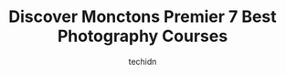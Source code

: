 ---
layout: ampstory
image: https://i0.wp.com/www.auto.or.id/wp-content/uploads/2023/06/photos-unlimited-portrait-studios-0-moncton-1686326871.jpeg?resize=640,853
author: techidn
featured: false
description: Moncton, New Brunswick, Canada is a haven for Photography Courses enthusiasts, boasting an impressive array of 7 top-notch establishments. Whether youre a seasoned connoisseur or simply cur
title: Discover Monctons Premier 7 Best Photography Courses
cover:
   title: Discover Monctons Premier 7 Best Photography Courses
   subtitle: AUTO.OR.ID
   background: https://www.auto.or.id/wp-content/uploads/2023/06/photos-unlimited-portrait-studios-0-moncton-1686326871.jpeg

pages: 
 - layout: thirds
   top: <h1>#1 Cindy Duclos Photography</h1>
   bottom: "<p>Cindy Duclos has been capturing our family photos for a number of years.  Shes very professional, prompt and always delivers wonderful images.  Her attention to detail s</p>"
   background: https://www.auto.or.id/wp-content/uploads/2023/06/photos-unlimited-portrait-studios-1-moncton-1686326873.png
   backgroundblur: true
 - layout: thirds
   top: <h1>#2 Photos Unlimited Portrait Studios</h1>
   bottom: "<p>477 Paul St, Dieppe, NB E1A 5B2, Canada</p>"
   background: https://www.auto.or.id/wp-content/uploads/2023/06/photos-unlimited-portrait-studios-2-moncton-1686326875.jpeg
   cta:
      link: https://www.auto.or.id/discover-monctons-premier-7-best-photography-courses/
      text: Discover Monctons Premier 7 Best Photography Courses
 - layout: thirds
   top: <h1>#3 Irina Art Photography</h1>
   bottom: "<p>297 Dolbeau, Hare St, Dieppe, NB E1A 9P9, Canada</p>"
   background: https://images.unsplash.com/photo-1619843810550-d7ba538ea44f?ixlib=rb-4.0.3&ixid=MnwxMjA3fDB8MHxwaG90by1wYWdlfHx8fGVufDB8fHx8&auto=format&fit=crop&w=640&h=853&q=80
   cta:
      link: https://www.auto.or.id/discover-monctons-premier-7-best-photography-courses/
      text: Discover Monctons Premier 7 Best Photography Courses
 - layout: thirds
   top: <h1>#4 Pretty Portrait Studio</h1>
   bottom: "<p>12 Winnipeg St, Moncton, NB E1C 7C3, Canada</p>"
   background: https://images.unsplash.com/photo-1607059188021-ca6664bc3c92?ixlib=rb-4.0.3&ixid=MnwxMjA3fDB8MHxwaG90by1wYWdlfHx8fGVufDB8fHx8&auto=format&fit=crop&w=640&h=853&q=80
   cta:
      link: https://www.auto.or.id/discover-monctons-premier-7-best-photography-courses/
      text: Discover Monctons Premier 7 Best Photography Courses
 - layout: thirds
   top: <h1>#5 L.Bardsley Photography</h1>
   bottom: "<p>810 Mapleton Rd, Moncton, NB E1G 2K7, Canada</p>"
   background: https://images.unsplash.com/photo-1627667928346-5fc86d099a5c?ixlib=rb-4.0.3&ixid=MnwxMjA3fDB8MHxwaG90by1wYWdlfHx8fGVufDB8fHx8&auto=format&fit=crop&w=640&h=853&q=80
   cta:
      link: https://www.auto.or.id/discover-monctons-premier-7-best-photography-courses/
      text: Discover Monctons Premier 7 Best Photography Courses
 - layout: thirds
   top: <h1>#6 Navs Super Lens Photography services</h1>
   bottom: "<p>Lester Ave, Moncton, NB E1C 4T7, Canada</p>"
   background: https://images.unsplash.com/photo-1628188859552-132bbeac6204?ixlib=rb-4.0.3&ixid=MnwxMjA3fDB8MHxwaG90by1wYWdlfHx8fGVufDB8fHx8&auto=format&fit=crop&w=640&h=853&q=80
   cta:
      link: https://www.auto.or.id/discover-monctons-premier-7-best-photography-courses/
      text: Discover Monctons Premier 7 Best Photography Courses
 - layout: thirds
   top: <h1>#7 Ruby Rose Photography</h1>
   bottom: "<p>206 Pine Glen Rd A, Riverview, NB E1B 1V6, Canada</p>"
   background: https://images.unsplash.com/photo-1617814086906-d847a8bc6fca?ixlib=rb-4.0.3&ixid=MnwxMjA3fDB8MHxwaG90by1wYWdlfHx8fGVufDB8fHx8&auto=format&fit=crop&w=640&h=853&q=80
   cta:
      link: https://www.auto.or.id/discover-monctons-premier-7-best-photography-courses/
      text: Discover Monctons Premier 7 Best Photography Courses
 - layout: thirds
   middle: Continue reading...
   background: https://images.unsplash.com/photo-1630381797319-9bd529abd85a?ixlib=rb-4.0.3&ixid=MnwxMjA3fDB8MHxwaG90by1wYWdlfHx8fGVufDB8fHx8&auto=format&fit=crop&w=640&h=853&q=80
   cta:
      link: https://www.auto.or.id/discover-monctons-premier-7-best-photography-courses/
      text: Discover Monctons Premier 7 Best Photography Courses

---